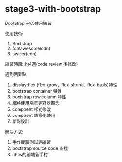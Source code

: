 # stage3-with-bootstrap
Bootstrap v4.5使用練習

使用技術:
1. Bootstrap 
2. fontawesome(cdn)
3. swiper(cdn) 

練習時間: 約4週(code review 後修改)

遇到困難點:
1. display:flex (flex-grow、flex-shrink、flex-basis)特性
2. bootstrap container 特性
3. bootstrap row column 特性
4. 網格使用場景與容器觀念
5. compoent 樣式修改
6. compoent 語意化使用
7. 斷點設計

解決方式:
1. 手作實驗測試與練習
2. bootstrap source code 查找
3. chris的前端新手村
